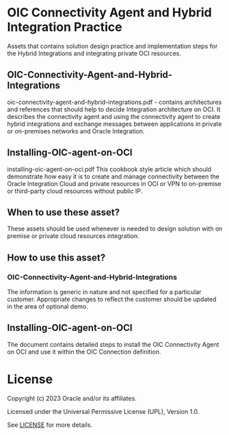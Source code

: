 # OIC Connectivity Agent and Hybrid Integration Practice

Assets that contains solution design practice and implementation steps for the Hybrid Integrations and integrating private OCI resources.

## OIC-Connectivity-Agent-and-Hybrid-Integrations

 oic-connectivity-agent-and-hybrid-integrations.pdf - contains architectures and references that should help to decide Integration architecture on OCI. It describes the connectivity agent and using the connectivity agent to create hybrid integrations and exchange messages between applications in private or on-premises networks and Oracle Integration.

## Installing-OIC-agent-on-OCI

 installing-oic-agent-on-oci.pdf This cookbook style article which should demonstrate how easy it is to create and manage connectivity between the Oracle Integration Cloud and private resources in OCI or VPN to on-premise or third-party cloud resources without public IP.

## When to use these asset?

These assets should be used whenever is needed to design solution with on premise or private cloud resources integration.

## How to use this asset?

### OIC-Connectivity-Agent-and-Hybrid-Integrations

The information is generic in nature and not specified for a particular customer. Appropriate changes to reflect the customer should be updated in the area of optional demo.

## Installing-OIC-agent-on-OCI

The document contains detailed steps to install the OIC Connectivity Agent on OCI and use it within the OIC Connection definition.

# License

Copyright (c) 2023 Oracle and/or its affiliates.

Licensed under the Universal Permissive License (UPL), Version 1.0.

See [LICENSE](https://github.com/oracle-devrel/technology-engineering/blob/folder-structure/LICENSE) for more details.
